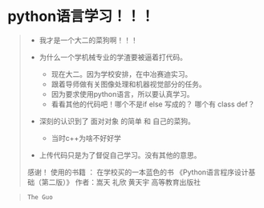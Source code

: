 # python语言学习！！！

> * 我才是一个大二的菜狗啊！！！
> * 为什么一个学机械专业的学渣要被逼着打代码。
>   * 现在大二。因为学校安排，在中冶赛迪实习。
>   * 跟着导师做有关图像处理和机器视觉部分的任务。
>   * 因为要求使用python语言，所以要认真学习。
>   * 看看其他的代码吧！哪个不是if else 写成的？ 哪个有 class def？
> * 深刻的认识到了 面对对象 的简单 和 自己的菜狗。
>   * 当时c++为啥不好好学  
>
> * 上传代码只是为了督促自己学习。没有其他的意思。
>
>
>  感谢！
> 使用的书籍 ： 在学校买的一本蓝色的书
> 《Python语言程序设计基础（第二版）》 作者：嵩天 礼欣 黄天宇 高等教育出版社


> `The Guo`
